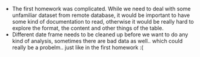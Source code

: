 * The first homework was complicated. While we need to deal with some unfamiliar dataset from remote database, it would be important to have some kind of documentation to read, otherwise it would be really hard to explore the format, the content and other things of the table.
* Different date frame needs to be cleaned up before we want to do any kind of analysis, sometimes there are bad data as well.. which could really be a probelm.. just like in the first homework :(